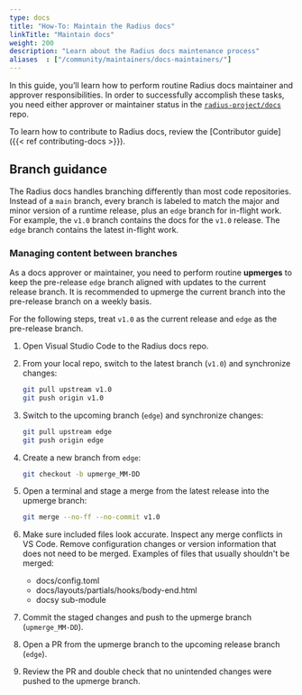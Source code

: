 ```yaml
---
type: docs
title: "How-To: Maintain the Radius docs"
linkTitle: "Maintain docs"
weight: 200
description: "Learn about the Radius docs maintenance process"
aliases  : ["/community/maintainers/docs-maintainers/"]
---
```


In this guide, you’ll learn how to perform routine Radius docs maintainer and approver responsibilities. In order to successfully accomplish these tasks, you need either approver or maintainer status in the [`radius-project/docs`](https://github.com/radius-project/docs) repo. 

To learn how to contribute to Radius docs, review the [Contributor guide]({{< ref contributing-docs >}}).

## Branch guidance

The Radius docs handles branching differently than most code repositories. Instead of a `main` branch, every branch is labeled to match the major and minor version of a runtime release, plus an `edge` branch for in-flight work. For example, the `v1.0` branch contains the docs for the `v1.0` release. The `edge` branch contains the latest in-flight work.

### Managing content between branches

As a docs approver or maintainer, you need to perform routine **upmerges** to keep the pre-release `edge` branch aligned with updates to the current release branch. It is recommended to upmerge the current branch into the pre-release branch on a weekly basis.

For the following steps, treat `v1.0` as the current release and `edge` as the pre-release branch.

1. Open Visual Studio Code to the Radius docs repo.
1. From your local repo, switch to the latest branch (`v1.0`) and synchronize changes:

   ```bash
   git pull upstream v1.0
   git push origin v1.0
   ```

1. Switch to the upcoming branch (`edge`) and synchronize changes:

   ```bash
   git pull upstream edge
   git push origin edge
   ```

1. Create a new branch from `edge`:

   ```bash
   git checkout -b upmerge_MM-DD
   ```

1. Open a terminal and stage a merge from the latest release into the upmerge branch:

   ```bash
   git merge --no-ff --no-commit v1.0
   ```

1. Make sure included files look accurate. Inspect any merge conflicts in VS Code. Remove configuration changes or version information that does not need to be merged. Examples of files that usually shouldn't be merged:
   - docs/config.toml
   - docs/layouts/partials/hooks/body-end.html
   - docsy sub-module
1. Commit the staged changes and push to the upmerge branch (`upmerge_MM-DD`).
1. Open a PR from the upmerge branch to the upcoming release branch (`edge`).
1. Review the PR and double check that no unintended changes were pushed to the upmerge branch.
